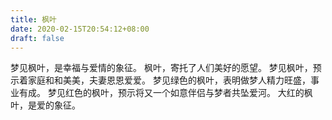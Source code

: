 ```yaml
---
title: 枫叶
date: 2020-02-15T20:54:12+08:00
draft: false
---
```


梦见枫叶，是幸福与爱情的象征。
枫叶，寄托了人们美好的愿望。
梦见枫叶，预示着家庭和和美美，夫妻恩恩爱爱。
梦见绿色的枫叶，表明做梦人精力旺盛，事业有成。
梦见红色的枫叶，预示将又一个如意伴侣与梦者共坠爱河。
大红的枫叶，是爱的象征。
